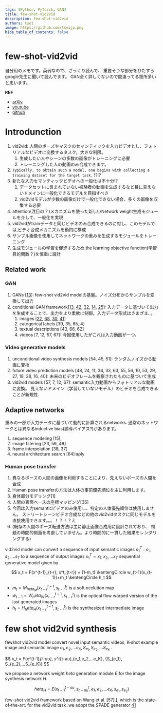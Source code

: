 ```yaml
---
tags: [Python, PyTorch, GAN]
title: few-shot-vid2vid
description: few-shot-vid2vid
authors: tsei
image: https://github.com/tseijp.png
hide_table_of_contents: false
---
```


# few-shot-vid2vid
自分用のメモです。英弱なので、ざっくり読んで、
重要そうな部分をひたすらgoogle先生に聞いて読んでます。
GAN全く詳しくないので間違ってる箇所多いと思います。

__REF__
* [arXiv](https://arxiv.org/abs/1910.12713)
* [youtube](https://youtu.be/8AZBuyEuDqc)
* [github](https://github.com/NVlabs/few-shot-vid2vid)

# Introdunction
1. vid2vid: 人間のポーズやマスクのセマンティックを入力ビデオとし、フォトリアルなビデオに変換するタスク。大きな制限。
    1.  生成したい人やシーンの多数の画像がトレーニングに必要
    1. トレーニングした人の動画のみ合成できます。
1.  `Typically, to obtain such a model, one begins with collecting a training dataset for the target task.` !?!?
1. 新たな入力セマンティックビデオへの一般化は不十分!?
    1. データセットに含まれていない被験者の動画を生成するなど目に見えないドメインに一般化できるモデルを目指すべき
    1. vid2vidモデルが少数の画像だけで一般化できない場合、多くの画像を収集する必要
1. attention(注目の？)メカニズムを使った新しいNetwork weight生成モジュールを介して、一般化を実現
1. vid2vidがtrainデータと同じビデオのみ合成できるのに対し、このモデルでは,ビデオ合成メカニズムを動的に構成
1. サンプル画像を使用してネットワークの重みを生成するモジュールをトレーニング
1. 生成モジュールの学習を促進するため,the learning objective function(学習目的関数？)を慎重に設計


## Related work
### GAN
1. GANs [[13][13]]: few-shot vid2vid modelの基盤。ノイズ分布からサンプルを変換して出力
1. conditional GAN framework[[13][13], [42][42], [32][32], [14][14], [25][25]]:
   入力データに基づいて出力を生成することで、出力をより柔軟に制御。入力データ形式はさまざま..。
    1. images [[22][22], [68][68], [30][30], [41][41]]
    1. categorical labels [39, 35, 65, 4]
    1. textual descriptions [43, 66, 62]
    1. videos [7, 12, 57, 67]: 今回使用したがこれは入力動画が一つ。

[13]: https://arxiv.org/abs/1612.05424
[14]: https://arxiv.org/abs/1704.00028
[22]: https://arxiv.org/abs/1611.07004
[25]: https://arxiv.org/abs/1812.04948
[30]: https://arxiv.org/abs/1703.00848
[32]: https://arxiv.org/abs/1606.07536
[41]: https://arxiv.org/abs/1903.07291
[42]: https://arxiv.org/abs/1511.06434
[68]: https://arxiv.org/abs/1703.10593

### Video generative models
1. unconditional video synthesis models [54, 45, 51]: ランダムノイズから動画に変換
2. future video prediction models [48, 24, 11, 34, 33, 63, 55, 56, 10, 53, 29, 27, 18, 28, 16, 40]:
   未来のビデオフレームを観察されたものに基づいて生成
3. vid2vid models [57, 7, 12, 67]: semantic入力動画からフォトリアルな動画に変換。
   見えないドメイン（学習していないモデル）のビデオを合成できることが新規性.


## Adaptive networks
重みの一部が入力データに基づいて動的に計算されるnetworks.
通常のネットワークとは異なるinductive bias(誘導バイアス?)があります。

  1. sequence modeling [15],
  1. image filtering [23, 59, 49]
  1. frame interpolation [38, 37]
  1. neural architecture search [64]:aply

### Human pose transfer
1. 異なるポーズの人間の画像を利用することにより、見えないポーズの人間を合成
1. Human pose transferの方法は人体の事前優先順位を主に利用します。
  1. 身体部分モデリング[1]
  1. 人間の表面ベースの座標マッピング[36]
1. 今回は入力semanticビデオのみ使用し、特定の人体優先順位は使用しません。
   ストリートシーンビデオ合成などの他のvid2vidタスクに同じモデルを直接使用できます。。。！？！？え
1. (既存の人間のポーズ転送方法は主に静止画像合成用に設計されており、
    問題の時間的側面を考慮していません。より時間的に一貫した結果をレンダリングする)

vid2vid model can convert a sequence of input semantic images
$s^T_1 : s_1,s_2,...s_T$ to a sequence of output images $x^T_1=x_1,x_2,...x_T$
sequential generative model given by

$$
x_t = F(x^{t-1}_{t-r}, s^t_{t-r}) = (1-m_t) \kentengCircle w_{t-1}(x_{t-1})+m_t \kentengCircle h_t
$$

- $m_t = M_{heta_M}(x^{t-1}_{t-r},s^t_{t-r})$ is  a soft occlution map
- $w_{t-1} = W_heta_W(x^{t-1}_{t-r},s^t_{t-r})$ is the optical flow warped version of the last generated images
- $h_t=H_heta_H(x^{t-1}_{t-r},s^t_{t-r})$ is the synthesized intermediate image



# few shot vid2vid synthesis
fewshot vid2vid model convert novel input semantic videos,
K-shot example image and semantic image ${e_1,e_2,...e_K},{S_{e_1},S_{e_2},...S_{e_K}}$ .

$$
x_t = F(x^{t-1}_{t-au}, s^t_{t-au},{e_1,e_2,...e_K}, {S_{e_1}, S_{e_2},...S_{e_K})
$$

we propose a network weight $heta$ generation module $E$ for the image synthesis network $H$.

$$
heta_H = E(x_{t-1}^{t-au}, s^t_{t-au},{e_1,e_2,...e_K},{s_{e_1},s_{e_2}})
$$

few-shot vid2vid framework based on Wang et al. [57],], which is the state-of-the-art. for the vid2vid task .we adopt the SPADE generator [41]
